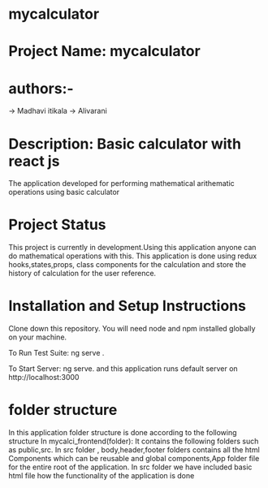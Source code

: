 # mycalculator

# Project Name: mycalculator

# authors:-
-> Madhavi itikala
-> Alivarani

# Description: Basic calculator with react js

The application developed for performing mathematical arithematic operations using basic calculator

# Project Status

This project is currently in development.Using this application anyone can do mathematical operations with this.
This application is done using redux hooks,states,props, class components for the calculation and store the history of calculation for the user reference.


# Installation and Setup Instructions

Clone down this repository. You will need node and npm installed globally on your machine.


To Run Test Suite:
ng serve .

To Start Server:
ng serve. and this application runs default server on http://localhost:3000

 # folder structure

 In this application folder structure is done according to the following structure
 In mycalci_frontend(folder):
 It contains the following folders such as public,src.
 In src folder , body,header,footer folders contains all the html Components which can be reusable and global components,App folder file for the entire root of the application.
 In src folder we have included basic html file how the functionality of the application is done